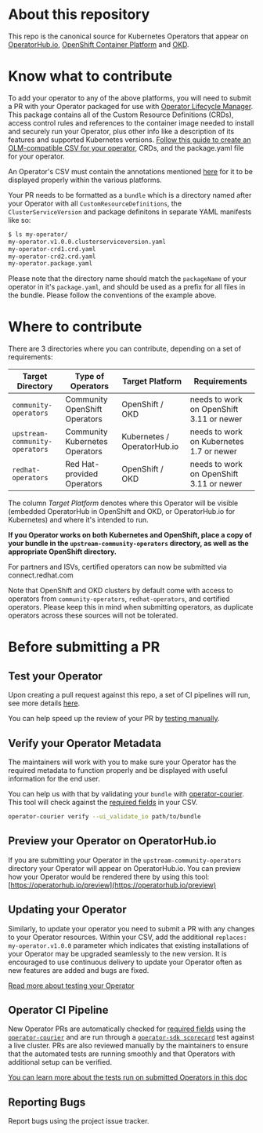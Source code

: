 # About this repository

This repo is the canonical source for Kubernetes Operators that appear on [OperatorHub.io](https://operatorhub.io), [OpenShift Container Platform](https://openshift.com) and [OKD](https://okd.io).

# Know what to contribute

To add your operator to any of the above platforms, you will need to submit a PR with your Operator packaged for use with [Operator Lifecycle Manager](https://github.com/operator-framework/operator-lifecycle-manager/). This package contains all of the Custom Resource Definitions (CRDs), access control rules and references to the container image needed to install and securely run your Operator, plus other info like a description of its features and supported Kubernetes versions. [Follow this guide to create an OLM-compatible CSV for your operator](https://github.com/operator-framework/operator-lifecycle-manager/blob/master/Documentation/design/building-your-csv.md), CRDs, and the package.yaml file for your operator.

An Operator's CSV must contain the annotations mentioned [here][required-fields] for it to be displayed properly within the various platforms.

Your PR needs to be formatted as a `bundle` which is a directory named after your Operator with all `CustomResourceDefinitions`, the `ClusterServiceVersion` and package definitons in separate YAML manifests like so:

```bash
$ ls my-operator/
my-operator.v1.0.0.clusterserviceversion.yaml
my-operator-crd1.crd.yaml
my-operator-crd2.crd.yaml
my-operator.package.yaml
```
Please note that the directory name should match the `packageName` of your operator in it's `package.yaml`, and should be used as a prefix for all files in the bundle. Please follow the conventions of the example above.

# Where to contribute

There are 3 directories where you can contribute, depending on a set of requirements:

| Target Directory               | Type of Operators              | Target Platform             | Requirements                                                  |
|--------------------------------|--------------------------------|-----------------------------|---------------------------------------------------------------|
| `community-operators`          | Community OpenShift Operators  | OpenShift / OKD             | needs to work on OpenShift 3.11 or newer                      |
| `upstream-community-operators` | Community Kubernetes Operators | Kubernetes / OperatorHub.io | needs to work on Kubernetes 1.7 or newer                      |
| `redhat-operators`             | Red Hat-provided Operators     | OpenShift / OKD             | needs to work on OpenShift 3.11 or newer                      |

The column _Target Platform_ denotes where this Operator will be visible (embedded OperatorHub in OpenShift and OKD, or OperatorHub.io for Kubernetes) and where it's intended to run.

**If you Operator works on both Kubernetes and OpenShift, place a copy of your bundle in the `upstream-community-operators` directory, as well as the appropriate OpenShift directory.**

For partners and ISVs, certified operators can now be submitted via connect.redhat.com

Note that OpenShift and OKD clusters by default come with access to operators from `community-operators`, `redhat-operators`, and certified operators. Please keep this in mind when submitting operators, as duplicate operators across these sources will not be tolerated. 

# Before submitting a PR

## Test your Operator

Upon creating a pull request against this repo, a set of CI pipelines will run, see more details [here](https://github.com/operator-framework/community-operators/blob/master/docs/testing-operators.md).

You can help speed up the review of your PR by [testing manually](https://github.com/operator-framework/community-operators/blob/master/docs/testing-operators.md#manual-testing-on-kubernetes).

## Verify your Operator Metadata

The maintainers will work with you to make sure your Operator has the required metadata to function properly and be displayed with useful information for the end user.

You can help us with that by validating your `bundle` with [operator-courier](https://github.com/operator-framework/operator-courier). This tool will check against the [required fields][required-fields] in your CSV.

```sh
operator-courier verify --ui_validate_io path/to/bundle
```

## Preview your Operator on OperatorHub.io

If you are submitting your Operator in the `upstream-community-operators` directory your Operator will appear on OperatorHub.io. You can preview how your Operator would be rendered there by using this tool: [https://operatorhub.io/preview](https://operatorhub.io/preview)

## Updating your Operator

Similarly, to update your operator you need to submit a PR with any changes to your Operator resources. Within your CSV, add the additional `replaces: my-operator.v1.0.0` parameter which indicates that existing installations of your Operator may be upgraded seamlessly to the new version. It is encouraged to use continuous delivery to update your Operator often as new features are added and bugs are fixed.

[Read more about testing your Operator](docs/testing-operators.md)

## Operator CI Pipeline

New Operator PRs are automatically checked for [required fields][required-fields] using the [`operator-courier`][operator-courier] and are run through a [`operator-sdk scorecard`][sdk-scorecard] test against a live cluster. PRs are also reviewed manually by the maintainers to ensure that the automated tests are running smoothly and that Operators with additional setup can be verified.

[You can learn more about the tests run on submitted Operators in this doc](docs/testing-operators.md)

## Reporting Bugs

Report bugs using the project issue tracker.

[required-fields]: https://github.com/operator-framework/community-operators/blob/master/docs/required-fields.md
[operator-courier]: https://github.com/operator-framework/operator-courier
[sdk-scorecard]:https://github.com/operator-framework/operator-sdk/blob/master/doc/test-framework/scorecard.md
